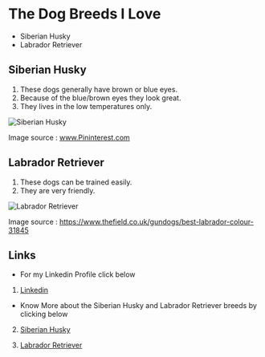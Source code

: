 # The Dog Breeds I Love
- Siberian Husky
- Labrador Retriever
## Siberian Husky
1. These dogs generally have brown or blue eyes.
2. Because of the blue/brown eyes they look great.
3. They lives in the low temperatures only.

![Siberian Husky](https://i.pinimg.com/originals/d5/a8/34/d5a834e6a8d9ede51cedbed7ccd2fa01.jpg)

Image source : www.Pininterest.com
## Labrador Retriever
1. These dogs can be trained easily.
2. They are very friendly.

![Labrador Retriever](https://keyassets.timeincuk.net/inspirewp/live/wp-content/uploads/sites/3/2016/04/Best-labrador-colour-630x400.jpg)
 
Image source : https://www.thefield.co.uk/gundogs/best-labrador-colour-31845
## Links

- For my Linkedin Profile click below

1. [Linkedin](https://www.linkedin.com/in/bharath-kumar-gandhasiri-61a34914b/)


- Know More about the Siberian Husky and Labrador Retriever breeds by clicking below

2. [Siberian Husky](https://www.akc.org/dog-breeds/siberian-husky/)

3. [Labrador Retriever](https://thelabradorclub.com/)

